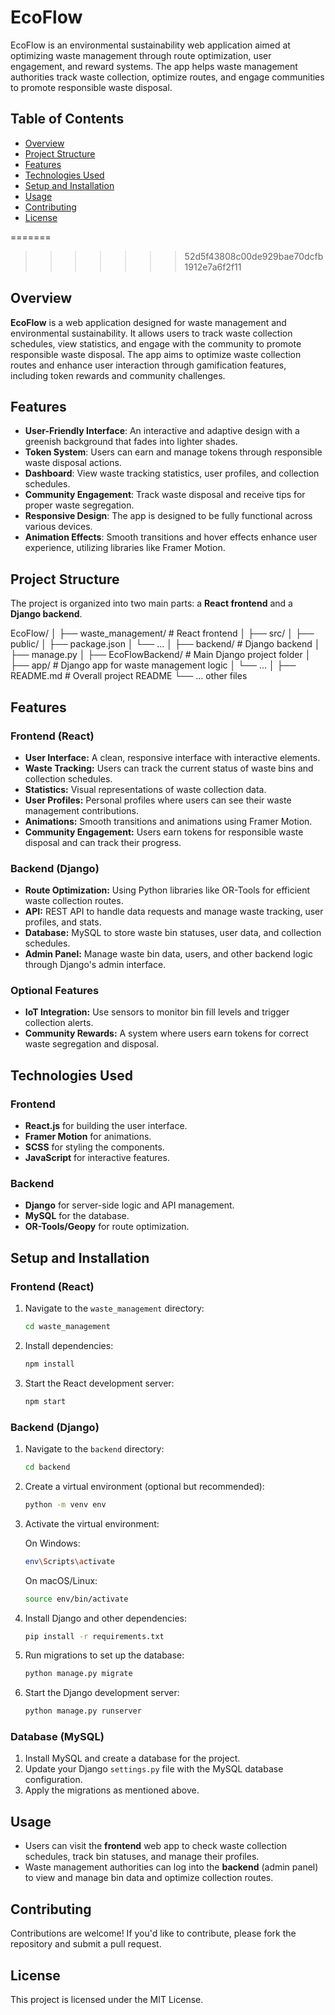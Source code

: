 # EcoFlow
EcoFlow is an environmental sustainability web application aimed at optimizing waste management through route optimization, user engagement, and reward systems. The app helps waste management authorities track waste collection, optimize routes, and engage communities to promote responsible waste disposal.


## Table of Contents

- [Overview](#overview)
- [Project Structure](#project-structure)
- [Features](#features)
- [Technologies Used](#technologies-used)
- [Setup and Installation](#setup-and-installation)
- [Usage](#usage)
- [Contributing](#contributing)
- [License](#license)

=======
>>>>>>> 52d5f43808c00de929bae70dcfb1912e7a6f2f11

## Overview
**EcoFlow** is a web application designed for waste management and environmental sustainability. It allows users to track waste collection schedules, view statistics, and engage with the community to promote responsible waste disposal. The app aims to optimize waste collection routes and enhance user interaction through gamification features, including token rewards and community challenges.



## Features
- **User-Friendly Interface**: An interactive and adaptive design with a greenish background that fades into lighter shades.
- **Token System**: Users can earn and manage tokens through responsible waste disposal actions.
- **Dashboard**: View waste tracking statistics, user profiles, and collection schedules.
- **Community Engagement**: Track waste disposal and receive tips for proper waste segregation.
- **Responsive Design**: The app is designed to be fully functional across various devices.
- **Animation Effects**: Smooth transitions and hover effects enhance user experience, utilizing libraries like Framer Motion.



## Project Structure
The project is organized into two main parts: a **React frontend** and a **Django backend**.

EcoFlow/ │ ├── waste_management/ # React frontend │ ├── src/ │ ├── public/ │ ├── package.json │ └── ... │ ├── backend/ # Django backend │ ├── manage.py │ ├── EcoFlowBackend/ # Main Django project folder │ ├── app/ # Django app for waste management logic │ └── ... │ ├── README.md # Overall project README └── ... other files




## Features

### Frontend (React)

- **User Interface:** A clean, responsive interface with interactive elements.
- **Waste Tracking:** Users can track the current status of waste bins and collection schedules.
- **Statistics:** Visual representations of waste collection data.
- **User Profiles:** Personal profiles where users can see their waste management contributions.
- **Animations:** Smooth transitions and animations using Framer Motion.
- **Community Engagement:** Users earn tokens for responsible waste disposal and can track their progress.


### Backend (Django)

- **Route Optimization:** Using Python libraries like OR-Tools for efficient waste collection routes.
- **API:** REST API to handle data requests and manage waste tracking, user profiles, and stats.
- **Database:** MySQL to store waste bin statuses, user data, and collection schedules.
- **Admin Panel:** Manage waste bin data, users, and other backend logic through Django's admin interface.


### Optional Features

- **IoT Integration:** Use sensors to monitor bin fill levels and trigger collection alerts.
- **Community Rewards:** A system where users earn tokens for correct waste segregation and disposal.


## Technologies Used

### Frontend

- **React.js** for building the user interface.
- **Framer Motion** for animations.
- **SCSS** for styling the components.
- **JavaScript** for interactive features.

### Backend

- **Django** for server-side logic and API management.
- **MySQL** for the database.
- **OR-Tools/Geopy** for route optimization.


## Setup and Installation

### Frontend (React)

1. Navigate to the `waste_management` directory:
    ```bash
    cd waste_management
    ```

2. Install dependencies:
    ```bash
    npm install
    ```

3. Start the React development server:
    ```bash
    npm start
    ```

### Backend (Django)

1. Navigate to the `backend` directory:
    ```bash
    cd backend
    ```

2. Create a virtual environment (optional but recommended):
    ```bash
    python -m venv env
    ```

3. Activate the virtual environment:

    On Windows:
    ```bash
    env\Scripts\activate
    ```

    On macOS/Linux:
    ```bash
    source env/bin/activate
    ```

4. Install Django and other dependencies:
    ```bash
    pip install -r requirements.txt
    ```

5. Run migrations to set up the database:
    ```bash
    python manage.py migrate
    ```

6. Start the Django development server:
    ```bash
    python manage.py runserver
    ```


### Database (MySQL)

1. Install MySQL and create a database for the project.
2. Update your Django `settings.py` file with the MySQL database configuration.
3. Apply the migrations as mentioned above.


## Usage

- Users can visit the **frontend** web app to check waste collection schedules, track bin statuses, and manage their profiles.
- Waste management authorities can log into the **backend** (admin panel) to view and manage bin data and optimize collection routes.


## Contributing

Contributions are welcome! If you'd like to contribute, please fork the repository and submit a pull request.


## License

This project is licensed under the MIT License.
